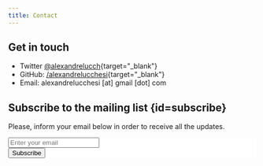 ```yaml
---
title: Contact
---
```


## Get in touch

  - Twitter [\@alexandrelucch](https://twitter.com/alexandrelucch/){target="_blank"}
  - GitHub: [/alexandrelucchesi](https://github.com/alexandrelucchesi/){target="_blank"}
  - Email: alexandrelucchesi [at] gmail [dot] com

## Subscribe to the mailing list {id=subscribe}

Please, inform your email below in order to receive all the updates.

<!-- Begin MailChimp Signup Form -->
<link href="//cdn-images.mailchimp.com/embedcode/horizontal-slim-10_7.css" rel="stylesheet" type="text/css">
<style type="text/css">
#mc_embed_signup{background:#fff; clear:left; font:14px Helvetica,Arial,sans-serif; width:100%;}
/* Add your own MailChimp form style overrides in your site stylesheet or in this style block.
We recommend moving this block and the preceding CSS link to the HEAD of your HTML file. */
</style>
<div id="mc_embed_signup">
<form action="https://exoticdev.us17.list-manage.com/subscribe/post?u=546334d7f6c7bb150f968530e&amp;id=9f24b1a1d5" method="post" id="mc-embedded-subscribe-form" name="mc-embedded-subscribe-form" class="validate" target="_blank" novalidate>
<div id="mc_embed_signup_scroll">

<input type="email" value="" name="EMAIL" class="email" id="mce-EMAIL" placeholder="Enter your email" required>
<!-- real people should not fill this in and expect good things - do not remove this or risk form bot signups-->
<div style="position: absolute; left: -5000px;" aria-hidden="true"><input type="text" name="b_546334d7f6c7bb150f968530e_9f24b1a1d5" tabindex="-1" value=""></div>
<div class="clear"><input type="submit" value="Subscribe" name="subscribe" id="mc-embedded-subscribe" class="button"></div>
</div>
</form>
</div>
<!--End mc_embed_signup-->
